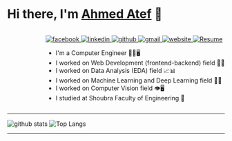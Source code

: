 # Hi there, I'm [Ahmed Atef][facebook] 👋

<div style="display:flex;justify-content: space-between;flex-wrap: no-wrap">
    
<div>
    <img align="right" src="https://media.tenor.com/images/334cf1e2aa89a90a274f5a4040d1a6ec/tenor.gif" alt="">
</div>
    
<div>

<!-- <div hidden>
![profile](https://gpvc.arturio.dev/ahmedatef1610)
![profile](https://komarev.com/ghpvc/?username=ahmedatef1610&style=flat&label=views)
</div> -->


[
    ![facebook](https://img.shields.io/badge/ahmed%20atef-blue?style=flat&logo=facebook&logoColor=white&logoWidth=20)
][facebook]
[
    ![linkedin](https://img.shields.io/badge/ahmedatef1610-0A66C2?style=flat&logo=linkedin&logoColor=white&logoWidth=20)
][linkedin]
[
    ![github](https://img.shields.io/badge/ahmedatef1610-333333?style=flat&logo=github&logoColor=white&logoWidth=20)
][github]
[
    ![gmail](https://img.shields.io/badge/Gmail-ff0000?style=flat&logo=gmail&logoColor=white&logoWidth=20)
][gmail]
[
    ![website](https://img.shields.io/badge/Website-ff8800?style=flat&logo=google-chrome&logoColor=white&logoWidth=20)
][website]
[
    ![Resume](https://img.shields.io/badge/Resume%20(CV)-00f?style=flat&logo=Files&logoColor=white&logoWidth=20)
][Resume]

- I'm a Computer Engineer 👨‍💻🖥️
- I worked on Web Development (frontend-backend) field 📡🌐
- I worked on Data Analysis (EDA) field 📈📊
- I worked on Machine Learning and Deep Learning field 🤖📖
- I worked on Computer Vision field 👁️🖥️
- I studied at Shoubra Faculty of Engineering 🏫

</div>

</div>

---


![github stats](https://github-readme-stats.vercel.app/api?username=ahmedatef1610&show_icons=true&hide_border=false&count_private=true&icon_color=ffff00&title_color=ffff00&text_color=dddddd&bg_color=22272E)
![Top Langs](https://github-readme-stats.vercel.app/api/top-langs/?username=ahmedatef1610&layout=compact&langs_count=8&hide_border=false&title_color=ffff00&text_color=dddddd&bg_color=22272E)

---


<!-- variables -->
[website]: https://aae-tech.com/
[facebook]: https://www.facebook.com/ahmed.atef.elshazly/
[github]: https://github.com/ahmedatef1610
[gmail]: mailto:ahmedatef1610@gmail.com
[linkedin]: https://www.linkedin.com/in/ahmedatef1610/
[Resume]: https://drive.google.com/file/d/1J8FgJzNUBxjt7Tq8LaF-v8VM5tF4oiQh/view?usp=sharing

<div hidden width="0" height="0" style="display:none;">
<img src="https://gpvc.arturio.dev/ahmedatef1610" alt="profile" width="0" height="0" hidden style="display:none;">
<img src="https://komarev.com/ghpvc/?username=ahmedatef1610&style=flat&label=views" alt="profile" width="0" height="0" hidden style="display:none;">
</div>
